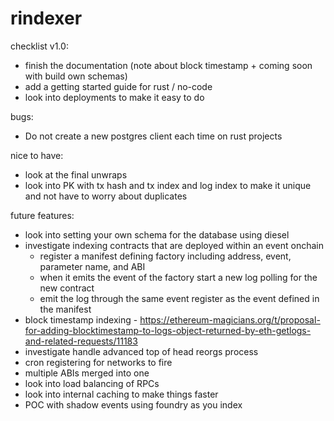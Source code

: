 # rindexer

checklist v1.0:
- finish the documentation (note about block timestamp + coming soon with build own schemas)
- add a getting started guide for rust / no-code
- look into deployments to make it easy to do

bugs:
- Do not create a new postgres client each time on rust projects

nice to have:
- look at the final unwraps
- look into PK with tx hash and tx index and log index to make it unique and not have to worry about duplicates

future features:
- look into setting your own schema for the database using diesel
- investigate indexing contracts that are deployed within an event onchain
  - register a manifest defining factory including address, event, parameter name, and ABI
  - when it emits the event of the factory start a new log polling for the new contract
  - emit the log through the same event register as the event defined in the manifest
- block timestamp indexing - https://ethereum-magicians.org/t/proposal-for-adding-blocktimestamp-to-logs-object-returned-by-eth-getlogs-and-related-requests/11183
- investigate handle advanced top of head reorgs process
- cron registering for networks to fire
- multiple ABIs merged into one
- look into load balancing of RPCs
- look into internal caching to make things faster
- POC with shadow events using foundry as you index

